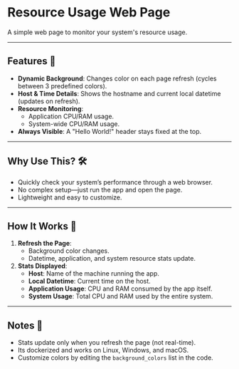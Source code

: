 # Resource Usage Web Page  
A simple web page to monitor your system's resource usage.  

---

## Features 🌟  
- **Dynamic Background**: Changes color on each page refresh (cycles between 3 predefined colors).  
- **Host & Time Details**: Shows the hostname and current local datetime (updates on refresh).  
- **Resource Monitoring**:  
  - Application CPU/RAM usage.  
  - System-wide CPU/RAM usage.  
- **Always Visible**: A "Hello World!" header stays fixed at the top.  

---

## Why Use This? 🛠️  
- Quickly check your system’s performance through a web browser.  
- No complex setup—just run the app and open the page.  
- Lightweight and easy to customize.  

---

## How It Works 🔄  
1. **Refresh the Page**:  
   - Background color changes.  
   - Datetime, application, and system resource stats update.  
2. **Stats Displayed**:  
   - **Host**: Name of the machine running the app.  
   - **Local Datetime**: Current time on the host.  
   - **Application Usage**: CPU and RAM consumed by the app itself.  
   - **System Usage**: Total CPU and RAM used by the entire system.  

---

## Notes 📝
- Stats update only when you refresh the page (not real-time).
- Its dockerized and works on Linux, Windows, and macOS.
- Customize colors by editing the `background_colors` list in the code.


